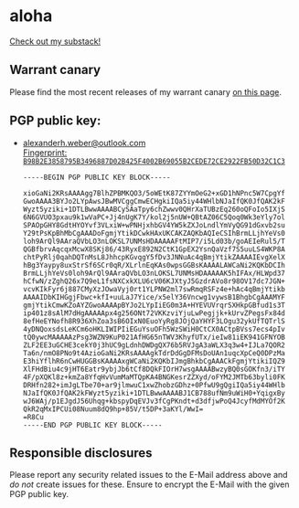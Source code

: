 # aloha

<a href="https://hexcode.substack.com">Check out my substack!</a>

## Warrant canary

Please find the most recent releases of my warrant canary [on this page](https://github.com/cchexcode/cchexcode/releases).

## PGP public key:

- <a href="mailto:alexanderh.weber@outlook.com">alexanderh.weber@outlook.com</a>\
  <a href="https://raw.githubusercontent.com/cchexcode/cchexcode/master/pgp/alexanderh.weber%40outlook.com.pub">Fingerprint: `B98B2E3858795B3496887D02B425F4002B69055B2CEDE72CE2922FB50D32C1C3`</a>
  ```
  -----BEGIN PGP PUBLIC KEY BLOCK-----
  
  xioGaNi2KRsAAAAgg7BlhZPBMKQO3/5oWEtK87ZYYmOeG2+xGD1hNPnc5W7CpgYf
  GwoAAAA3BYJo2LYpAwsJBwMVCggCmwECHgkiIQa5iy44WHlbNJaIfQK0JfQAK2kF
  Wyzt5yziki+1DTLBwwAAAABCySAaTpy6chZwwv0QHrXaTUBzEq260oQFoIo5IXjS
  6N6GVUO3pxau9k1wVaPC+Jj4nUgK7Y/kol2j5nUW+QBtAZ06C5Qoq0Wk3eYly7ol
  SPAOpGHY8GdtHYOYvf3VLxiW+wPNHjxhbGV4YW5kZXJoLndlYmVyQG91dGxvb2su
  Y29tPsKpBhMbCgAAADoFgmjYtikDCwkHAxUKCAKZAQKbAQIeCSIhBrmLLjhYeVs0
  loh9ArQl9AAraQVbLO3nLOKSL7UNMsHDAAAAAFtMIP7/i5Ld03b/goAEIeRul5/T
  QGBfbrvAqcqxMcwX8SKj86/43RyxE892N2CtK1GpEX2YsnQaVzf7S5uuLS4WKP8A
  chtPyRlj0qahDQTnMsL8JhhcpKGvqgY5fDv3JNNuAc4qBmjYtikZAAAAIEvgXelX
  hBg3Yaypy8uxStrSf6SCr0qR/XLrlnEqKAs0wpsGGBsKAAAALAWCaNi2KQKbDCIh
  BrmLLjhYeVs0loh9ArQl9AAraQVbLO3nLOKSL7UNMsHDAAAAAK5hIFAx/HLWpd37
  hCfwN/zZghQ26x7Q9eL1fsNXCxkXLU6cV06KJXtyJ5GzdrAVo8r98OV17dc7JGN+
  vcvKIkFyr6j887CMyXzJOwaVyj0rt1YLPNW2ml7swRmqRSFz4e+hAc4qBmjYtikb
  AAAAIDbKIHGgjFbwc+kfI+uuLaJ7Yice/x5elY36Vncwg1vywsB1BhgbCgAAAMYF
  gmjYtikCmwKZoAYZGwoAAAApBYJo2LYpIiEG0m3A+HYEVUVrqrSXHkpGBfud1s3T
  ip401z8sAlM7dHgAAAAApx4g256ONt72VKKzviYjuLwPegjjk+kUrvZPegsFx84d
  8efHeEYNofh8R936XhZoa3sB6OIxN0EuoYyRg8JOjQaYHYF3LOgu32ykUfTQTrlS
  4yDNQoxsdsLeKCm6oHKLIWIPIiEGuYsuOFh5WzSWiH0CtCX0ACtpBVss7ecs4pIv
  tQ0ywcMAAAAAzPsg3WZN9KuP021AfHG65nTWV3KhyfUTx/ieIw81iEK941GFNYOB
  ZLF2EE3uGCHE3cekY0j3hUC9gLdnhDWDgQX76b5RVJgA3aWLX3q3w4+IJLa7QOR2
  Ta6n/nmO8PNo9t4AzioGaNi2KRsAAAAgkTdrDdGgDFMsDoUAn1uqcXpCeQ0DPzMa
  E3hiYflhR6nCwHUGGBsKAAAAxgWCaNi2KQKbIJmgBhkbCgAAACkFgmjYtikiIQZ9
  XlFHdBiu4c9jHT6Eatr9ybjJb6tCf8DQkFIOrH7wsgAAAABwzyBQ0sGOKfn3/iTY
  4F/pXQKl8z+kmZa8YfqHvVumMaMTQpKA4BNGKesrZZXyd/oFYM2JMTb63byli0FK
  DRHfn282+imJgLTbe70+ar9jlmwuC1xwZhobzGDhz+0PfwU9gQgiIQa5iy44WHlb
  NJaIfQK0JfQAK2kFWyzt5yziki+1DTLBwwAAAABJ1CB788ufNm9uWiH0+YqigxBy
  wJ6WAj/p1EJgdJ56Uhqg+kbspyDqEVJv3fCgPKndt+d3dfjwPoQ4JcyfMdMYOf2K
  QkR2qMxIPCUi08Nuum8dQ9hp+85V/t5DP+3aKYl/WwI=
  =R8Cu
  -----END PGP PUBLIC KEY BLOCK-----

  ```

## Responsible disclosures

Please report any security related issues to the E-Mail address above and _do not_ create issues for these. Ensure to encrypt the E-Mail with the given PGP public key.
